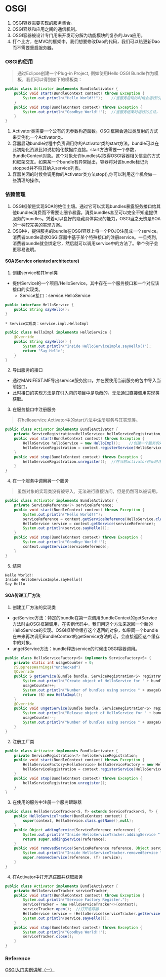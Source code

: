 # OSGI
1. OSGI容器需要实现的服务集合。
2. OSGI容器和应用之间的通信机制。
3. OSGI容器被设计专门用来开发可分解为功能模块的复杂的Java应用。
4. 打个比方，在MVC的框架中，我们想要修改Dao的代码，我们可以热更新Dao而不需要重启服务器。

### OSGI的使用
> 通过Eclipse创建一个Plug-in Project, 例如使用Hello OSGI Bundle作为模板，我们可以得到如下的模板类：

```Java
public class Activator implements BundleActivator {
	public void start(BundleContext context) throws Exception {
		System.out.println("Hello World!!");	//当服务启动的时候会运行的类。
	}
	public void stop(BundleContext context) throws Exception {
		System.out.println("Goodbye World!!");	//当服务结束时运行的方法。
	}
}
```
1. Activator类需要一个公有的无参数构造函数。OSGI框架会通过类反射的方式来实例化一个Activator类。
2. 容器启动bundle过程中负责调用你的Activator类的start方法。bundle可以在此初始化资源比如说初始化数据库连接。start方法需要一个参数，BundleContext对象。这个对象允许bundles以取得OSGI容器相关信息的方式和框架交互。如果某一个bundle有异常抛出，容器将对该bundle标记为stopped并不将其纳入service列表。
3. 容器关闭的时候会调用你的Activator类方法stop(),你可以利用这个机会做一些清理的操作。

### 依赖管理
1. OSGI框架是实现SOA的绝佳土壤。通过它可以实现bundles暴露服务接口给其他bundles消费而不需要让细节暴露。消费bundles甚至可以完全不知道提供服务的bundles。凭着可以良好的隐藏具体实现的能力，OSGI当之无愧是SOA的一种较完美的实现方案。
2. OSGI中，提供服务的bundle在OSGI容器上将一个POJO注册成一个service。消费者bundle请求OSGI容器中基于某个特殊接口的注册service。一旦找到，消费者bundle就会绑定它，然后就可以调用service中的方法了。举个例子会更容易说明。

#### SOA(Service oriented architecture)
1. 创建service和其Impl类
* 提供Service的一个项目/HelloService，其中存在一个服务接口和一个对应该接口的实现类。
	* Service接口：service.HelloService
```Java
public interface HelloService {
	public String sayHello();
}
```
	* Service实现类：service.impl.HelloImpl
```Java
public class HelloImpl implements HelloService {
	@Override
	public String sayHello() {
		System.out.println("Inside HelloServiceImple.sayHello()");  
		return "Say Hello"; 
	}
}
```

2. 导出服务的接口
* 通过MANIFEST.MF导出service服务接口，并在要使用当前服务的包中导入当前接口。
* 此时接口的实现方法是在引入包的项目中是隐蔽的，无法通过直接调用实现类获取。

3. 在服务接口中注册服务
> 在helloservice.Activator中的start方法中注册服务与其实现类。
```Java
public class Activator implements BundleActivator {
	private ServiceRegistration<HelloService> helloServiceRegistration;
	public void start(BundleContext context) throws Exception {
		HelloService helloService = new HelloImpl();	//创建一个服务的对象。
		helloServiceRegistration = context.registerService(HelloService.class, helloService, null);	//注册服务接口
	}
	public void stop(BundleContext context) throws Exception {
		helloServiceRegistration.unregister();	//在当前activator停止时注销服务。
	}
}
```

4. 在一个服务中调用另一个服务
> 虽然对象的实现类没有被导入，无法进行直接访问，但是仍然可以被调用。
```Java
public class Activator implements BundleActivator {
	private ServiceReference<?> serviceReference;
	public void start(BundleContext context) throws Exception {
		System.out.println("Hello World!!");
		serviceReference = context.getServiceReference(HelloService.class.getName());	//会通过反射的方式进行注入。会返回所有注册服务的reference。
		HelloService service = context.getService(serviceReference);	//从服务中获取我们需要的服务
		System.out.println(service.sayHello());
	}
	public void stop(BundleContext context) throws Exception {
		System.out.println("Goodbye World!!");
		context.ungetService(serviceReference);
	}
}
```

5. 结果
```
Hello World!!
Inside HelloServiceImple.sayHello()
Say Hello
```

#### SOA传递工厂方法
1. 创建工厂方法的实现类
* getService方法：特定的bundle在第一次调用BundleContext的getService方法时由OSGI框架调用，在实例代码中，我们用这个方法来返回一个新的HelloService的实现。OSGI框架会缓存这个返回的对象，如果同一个bundle在未来再次调用BundleContext的getService方法的话，会直接返回这个缓存中的对象。
* ungetService方法：bundle释放service的时候由OSGI容器调用。

```Java
public class HelloServiceFactory<S> implements ServiceFactory<S> {
	private static int usageCounter = 0;
	@SuppressWarnings("unchecked")
	@Override
	public S getService(Bundle bundle, ServiceRegistration<S> registration) {
		System.out.println("Create object of HelloService for " + bundle.getSymbolicName());
		usageCounter++;
		System.out.println("Number of bundles using service " + usageCounter);
		return (S) new HelloImpl();
	}
	@Override
	public void ungetService(Bundle bundle, ServiceRegistration<S> registration, S service) {
		System.out.println("Release object of HelloService for " + bundle.getSymbolicName());
        usageCounter--;
        System.out.println("Number of bundles using service " + usageCounter);
	}
}
```

2. 注册工厂类
```Java
public class Activator implements BundleActivator {
	private ServiceRegistration<?> helloServiceRegistration;
	public void start(BundleContext context) throws Exception {
		HelloServiceFactory<HelloService> helloServiceFactory = new HelloServiceFactory<>();
		helloServiceRegistration = context.registerService(HelloService.class.getName(), helloServiceFactory, null);
	}
	public void stop(BundleContext context) throws Exception {
		helloServiceRegistration.unregister();
	}
}
```

3. 在使用的服务中注册一个服务跟踪器
```Java
public class HelloServiceTracker<S, T> extends ServiceTracker<S, T> {
	public HelloServiceTracker(BundleContext context) {
        super(context, HelloService.class.getName(),null);
    }
	public Object addingService(ServiceReference reference) {
        System.out.println("Inside HelloServiceTracker.addingService " + reference.getBundle());
        return super.addingService(reference);
    }
    public void removedService(ServiceReference reference, Object service) {
        System.out.println("Inside HelloServiceTracker.removedService " + reference.getBundle());
        super.removedService(reference, (T) service);
    }
}
```

4. 在Activator中打开追踪器并获取服务
```Java
public class Activator implements BundleActivator {
	private HelloServiceTracker serviceTracker;
	public void start(BundleContext context) throws Exception {
		System.out.println("Service Factory Register.");
		serviceTracker = new HelloServiceTracker<>(context);
		serviceTracker.open();	//打开追踪器
		HelloService service = (HelloService)serviceTracker.getService();	//通过追踪器获取服务实例。
		System.out.println(service.sayHello());
	}
	public void stop(BundleContext context) throws Exception {
		System.out.println("Goodbye World!!");
		serviceTracker.close();
	}
}
```

### Reference
[OSGI入门实例讲解（一）](https://blog.csdn.net/cruise_h/article/details/27369749)
